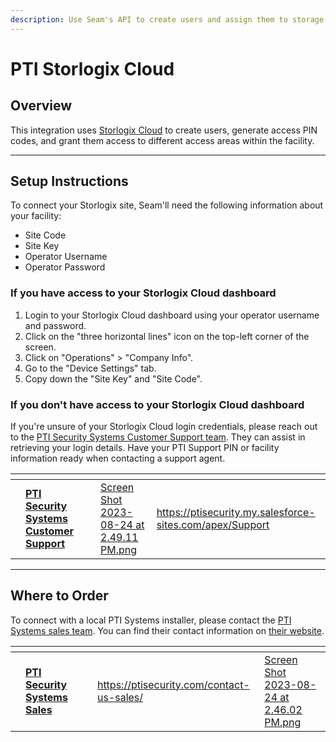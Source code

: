 ```yaml
---
description: Use Seam's API to create users and assign them to storage rental units.
---
```


# PTI Storlogix Cloud

## Overview

This integration uses [Storlogix Cloud](https://ptisecurity.com/products/storlogixcloudplatform/) to create users, generate access PIN codes, and grant them access to different access areas within the facility.

***

## Setup Instructions&#x20;

To connect your Storlogix site, Seam'll need the following information about your facility:

* Site Code
* Site Key
* Operator Username
* Operator Password

### If you have access to your Storlogix Cloud dashboard

1. Login to your Storlogix Cloud dashboard using your operator username and password.
2. Click on the "three horizontal lines" icon on the top-left corner of the screen.
3. Click on "Operations" > "Company Info".
4. Go to the "Device Settings" tab.
5. Copy down the "Site Key" and "Site Code".

### If you don't have access to your Storlogix Cloud dashboard

If you're unsure of your Storlogix Cloud login credentials, please reach out to the [PTI Security Systems Customer Support team](https://ptisecurity.my.salesforce-sites.com/apex/Support). They can assist in retrieving your login details. Have your PTI Support PIN or facility information ready when contacting a support agent.

<table data-card-size="large" data-view="cards"><thead><tr><th></th><th></th><th></th><th data-hidden data-card-cover data-type="files"></th><th data-hidden data-card-target data-type="content-ref"></th></tr></thead><tbody><tr><td></td><td><a href="https://ptisecurity.my.salesforce-sites.com/apex/Support"><strong>PTI Security Systems Customer Support</strong></a></td><td></td><td><a href="../.gitbook/assets/Screen Shot 2023-08-24 at 2.49.11 PM.png">Screen Shot 2023-08-24 at 2.49.11 PM.png</a></td><td><a href="https://ptisecurity.my.salesforce-sites.com/apex/Support">https://ptisecurity.my.salesforce-sites.com/apex/Support</a></td></tr></tbody></table>

***

## Where to Order

To connect with a local PTI Systems installer, please contact the [PTI Systems sales team](https://ptisecurity.com/contact-us-sales/). You can find their contact information on [their website](https://ptisecurity.com/contact-us-sales/).



<table data-card-size="large" data-view="cards"><thead><tr><th></th><th></th><th></th><th data-hidden data-card-target data-type="content-ref"></th><th data-hidden data-card-cover data-type="files"></th></tr></thead><tbody><tr><td></td><td><a href="https://ptisecurity.com/contact-us-sales/"><strong>PTI Security Systems Sales</strong></a></td><td></td><td><a href="https://ptisecurity.com/contact-us-sales/">https://ptisecurity.com/contact-us-sales/</a></td><td><a href="../.gitbook/assets/Screen Shot 2023-08-24 at 2.46.02 PM.png">Screen Shot 2023-08-24 at 2.46.02 PM.png</a></td></tr></tbody></table>
